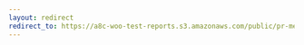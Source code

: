```yaml
---
layout: redirect
redirect_to: https://a8c-woo-test-reports.s3.amazonaws.com/public/pr-merge/39605/e2e/index.html
---
```

